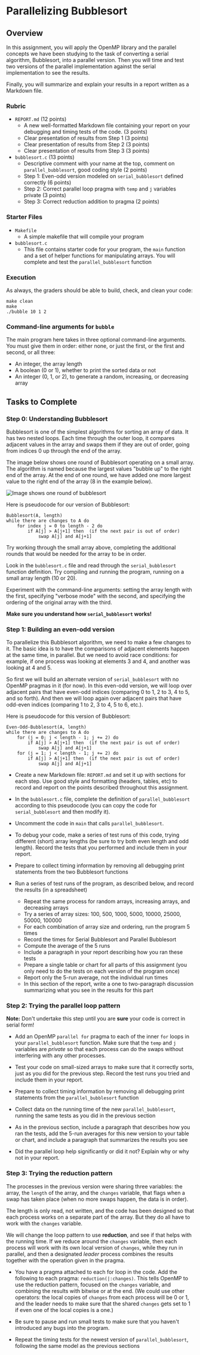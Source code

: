 # Parallelizing Bubblesort

## Overview

In this assignment, you will apply the OpenMP library and the parallel concepts we
have been studying to the task of converting a serial algorithm, Bubblesort, into
a parallel version. Then you will time and test two versions of the parallel implementation
against the serial implementation to see the results.

Finally, you will summarize and explain your results in a report written as a Markdown file.


### Rubric

* `REPORT.md` (12 points)
    - A new well-formatted Markdown file containing your report on your debugging and timing tests
    of the code. (3 points)
    - Clear presentation of results from Step 1 (3 points)
    - Clear presentation of results from Step 2 (3 points)
    - Clear presentation of results from Step 3 (3 points)
* `bubblesort.c` (13 points)
   - Descriptive comment with your name at the top, comment on `parallel_bubblesort`,
   good coding style (2 points)
   - Step 1: Even-odd version modeled on `serial_bubblesort` defined correctly (6 points)
   - Step 2: Correct parallel loop pragma with `temp` and `j` variables private (3 points)
   - Step 3: Correct reduction addition to pragma (2 points)


### Starter Files

* `Makefile`
    - A simple makefile that will compile your program
* `bubblesort.c`
    - This file contains starter code for your program, the `main`
    function and a set of helper functions for manipulating arrays. 
    You will complete and test the `parallel_bubblesort` function


### Execution

As always, the graders should be able to build, check, and clean your code:

```
make clean
make
./bubble 10 1 2
```

### Command-line arguments for `bubble`

The main program here takes in three optional command-line arguments. You must
give them in order: either none, or just the first, or the first and second, or all
three:
* An integer, the array length
* A boolean (0 or 1), whether to print the sorted data or not
* An integer (0, 1, or 2), to generate a random, increasing, or decreasing array
    
## Tasks to Complete

### Step 0: Understanding Bubblesort

Bubblesort is one of the simplest algorithms for sorting an array of data. It
has two nested loops. Each time through the outer loop, it compares adjacent values
in the array and swaps them if they are out of order, going from indices 0 up through
the end of the array.

The image below shows one round of Bubblesort operating on a small array. The
algorithm is named because the largest values "bubble up" to the right end of the 
array. At the end of one round, we have added one more largest value to the right
end of the array (8 in the example below).

![Image shows one round of bubblesort](bubblesort.drawio.png)

Here is pseudocode for our version of Bubblesort:
```
Bubblesort(A, length)
while there are changes to A do
    for index j = 0 to length - 2 do
        if A[j] > A[j+1] then  (if the next pair is out of order)
            swap A[j] and A[j+1]
```

Try working through the small array above, completing the additional rounds that
would be needed for the array to be in order.

Look in the `bubblesort.c` file and read through the `serial_bubblesort` function
definition. Try compiling and running the program, running on a small array length
(10 or 20). 

Experiment with the command-line arguments: setting the array length with the first,
specifying "verbose mode" with the second, and specifying the ordering of the
original array with the third.

**Make sure you understand how `serial_bubblesort` works!**

### Step 1: Building an even-odd version

To parallelize this Bubblesort algorithm, we need to make a few changes to it. The
basic idea is to have the comparisons of adjacent elements happen at the same time,
in parallel. But we need to avoid race conditions: for example, if one process
was looking at elements 3 and 4, and another was looking at 4 and 5. 

So first we will build an alternate version of `serial_bubblesort` with no OpenMP
pragmas in it (for now). In this even-odd version, we will loop over adjacent pairs
that have even-odd indices (comparing 0 to 1, 2 to 3, 4 to 5, and so forth). And
then we will loop again over adjacent pairs that have odd-even indices (comparing
1 to 2, 3 to 4, 5 to 6, etc.).

Here is pseudocode for this version of Bubblesort:
```
Even-Odd-Bubblesort(A, length)
while there are changes to A do
    for (j = 0; j < length - 1; j += 2) do
        if A[j] > A[j+1] then  (if the next pair is out of order)
            swap A[j] and A[j+1]
    for (j = 1; j < length - 1; j += 2) do
        if A[j] > A[j+1] then  (if the next pair is out of order)
            swap A[j] and A[j+1]
```

* Create a new Markdown file: `REPORT.md` and set it up with sections for each
step. Use good style and formatting (headers, tables, etc) to record and report
on the points described throughout this assignment.

* In the `bubblesort.c` file, complete the definition of `parallel_bubblesort` according
to this pseudocode (you can copy the code for `serial_bubblesort` and then modify
it). 

* Uncomment the code in `main` that calls `parallel_bubblesort`.

* To debug your code, make a series of test runs of this code, trying different 
(short) array lengths (be sure to try both even length and odd length). 
Record the tests that you performed and include them in your report.

* Prepare to collect timing information by removing all debugging print statements
from the two Bubblesort functions

* Run a series of test runs of the program, as described below, and record the results
(in a spreadsheet)
    - Repeat the same process for random arrays, increasing arrays, and decreasing arrays
    - Try a series of array sizes: 100, 500, 1000, 5000, 10000, 25000, 50000, 100000
    - For each combination of array size and ordering, run the program 5 times
    - Record the times for Serial Bubblesort and Parallel Bubblesort
    - Compute the average of the 5 runs
    - Include a paragraph in your report describing how you ran these tests
    - Prepare a single table or chart for all parts of this assignment (you only need
            to do the tests on each version of the program once)
    - Report only the 5-run average, not the individual run times
    - In this section of the report, write a one to two-paragraph discussion summarizing what
      you see in the results for this part

### Step 2: Trying the parallel loop pattern

**Note:** Don't undertake this step until you are **sure** your code is correct in
serial form!

* Add an OpenMP `parallel for` pragma to each of the inner `for` loops in your
`parallel_bubblesort` function. Make sure that the `temp` and `j` variables are
_private_ so that each process can do the swaps without interfering with any other processes.

* Test your code on small-sized arrays to make sure that it correctly sorts, just
as you did for the previous step. Record the test runs you tried and include 
them in your report.

* Prepare to collect timing information by removing all debugging print statements
from the `parallel_bubblesort` function

* Collect data on the running time of the new `parallel_bubblesort`, running the same tests
  as you did in the previous section
* As in the previous section, include a paragraph that describes how you ran the tests, add the 5-run averages for this new version to your table or chart, and include a paragraph that summarizes the results you see
* Did the parallel loop help significantly or did it not? Explain why or why not
in your report.

### Step 3: Trying the reduction pattern

The processes in the previous version were sharing three variables: the array,
the `length` of the array, and the `changes` variable, that flags when a swap has taken
place (when no more swaps happen, the data is in order).

The length is only read, not written, and the code has been designed so that each
process works on a separate part of the array. But they do all have to work with the
`changes` variable. 

We will change the loop pattern to use **reduction**, and see if that helps with
the running time. If we reduce around the `changes` variable, then each process
will work with its own local version of `changes`, while they run in parallel, and 
then a designated _leader_ process combines the results together with the operation
given in the pragma.

* You have a pragma attached to each for loop in the code. Add the following to each
pragma: `reduction(|:changes)`. This tells OpenMP to use the reduction pattern,
focused on the `changes` variable, and combining the results with bitwise or at the
end. (We could use other operators: the local copies of `changes` from each 
process will be 0 or 1, and the leader needs to make sure that the shared `changes`
gets set to 1 if even one of the local copies is a one.)

* Be sure to pause and run small tests to make sure that you haven't introduced
any bugs into the program.

* Repeat the timing tests for the newest version of `parallel_bubblesort`, following the same model as the previous sections



